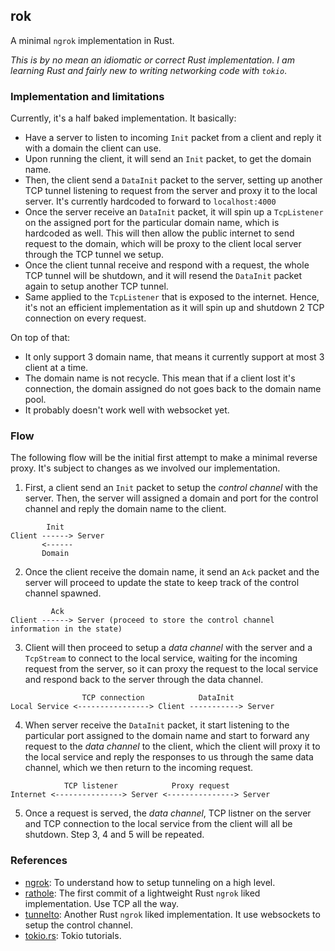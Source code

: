 ## rok

A minimal `ngrok` implementation in Rust.

_This is by no mean an idiomatic or correct Rust implementation. I am learning
Rust and fairly new to writing networking code with `tokio`_.

### Implementation and limitations

Currently, it's a half baked implementation. It basically:

- Have a server to listen to incoming `Init` packet from a client and reply
  it with a domain the client can use.
- Upon running the client, it will send an `Init` packet, to get the domain name.
- Then, the client send a `DataInit` packet to the server, setting up another TCP tunnel
  listening to request from the server and proxy it to the local server. It's currently
  hardcoded to forward to `localhost:4000`
- Once the server receive an `DataInit` packet, it will spin up a `TcpListener`
  on the assigned port for the particular domain name, which is hardcoded as
  well. This will then allow the public internet to send request to the domain,
  which will be proxy to the client local server through the TCP tunnel we
  setup.
- Once the client tunnal receive and respond with a request, the whole TCP
  tunnel will be shutdown, and it will resend the `DataInit` packet again to
  setup another TCP tunnel.
- Same applied to the `TcpListener` that is exposed to the internet. Hence,
  it's not an efficient implementation as it will spin up and shutdown 2 TCP
  connection on every request.

On top of that:

- It only support 3 domain name, that means it currently support at most 3
  client at a time.
- The domain name is not recycle. This mean that if a client lost it's
  connection, the domain assigned do not goes back to the domain name pool.
- It probably doesn't work well with websocket yet.

### Flow

The following flow will be the initial first attempt to make a minimal reverse
proxy. It's subject to changes as we involved our implementation.

1. First, a client send an `Init` packet to setup the _control channel_ with the
   server. Then, the server will assigned a domain and port for the control
   channel and reply the domain name to the client.

```
        Init
Client ------> Server
       <------
       Domain
```

2. Once the client receive the domain name, it send an `Ack` packet and the
   server will proceed to update the state to keep track of the control channel
   spawned.

```
         Ack
Client ------> Server (proceed to store the control channel information in the state)
```

3. Client will then proceed to setup a _data channel_ with the server and
   a `TcpStream` to connect to the local service, waiting for the incoming
   request from the server, so it can proxy the request to the local service and
   respond back to the server through the data channel.

```
                TCP connection            DataInit
Local Service <----------------> Client -----------> Server
```

4. When server receive the `DataInit` packet, it start listening to the
   particular port assigned to the domain name and start to forward any request
   to the _data channel_ to the client, which the client will proxy it to the
   local service and reply the responses to us through the same data channel,
   which we then return to the incoming request.

```
            TCP listener            Proxy request
Internet <---------------> Server <---------------> Server
```

5. Once a request is served, the _data channel_, TCP listner on the server and
   TCP connection to the local service from the client will all be shutdown.
   Step 3, 4 and 5 will be repeated.

### References

- [ngrok](https://github.com/inconshreveable/ngrok/blob/master/docs/DEVELOPMENT.md): To understand how to setup tunneling on a high level.
- [rathole](https://github.com/rapiz1/rathole/commit/8f3bf5c7c7109821d737a6a67a7fd51fdf3b0917): The first commit of a lightweight Rust `ngrok` liked implementation. Use TCP all the way.
- [tunnelto](https://github.com/agrinman/tunnelto): Another Rust `ngrok` liked implementation. It use websockets to setup the control channel.
- [tokio.rs](https://tokio.rs/tokio/tutorial): Tokio tutorials.


